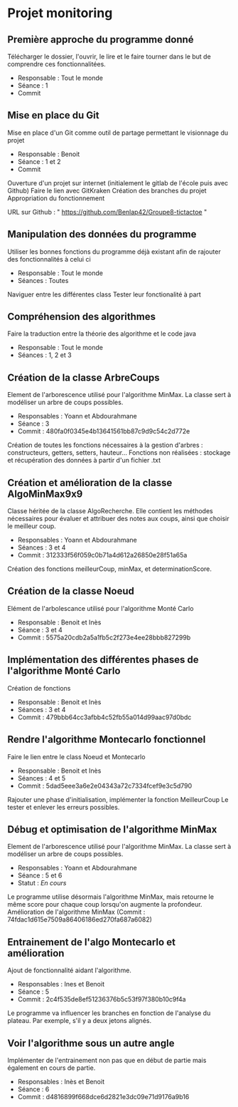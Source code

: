 # Projet monitoring 

## Première approche du programme donné

Télécharger le dossier, l'ouvrir, le lire et le faire tourner dans le but de comprendre ces fonctionnalitées.

- Responsable : Tout le monde 
- Séance : 1
- Commit


## Mise en place du Git

Mise en place d'un Git comme outil de partage permettant le visionnage du projet

- Responsable : Benoit 
- Séance : 1 et 2 
- Commit

Ouverture d'un projet sur internet (initialement le gitlab de l'école puis avec Github)
Faire le lien avec GitKraken
Création des branches du projet
Appropriation du fonctionnement

URL sur Github : " https://github.com/Benlap42/Groupe8-tictactoe "

## Manipulation des données du programme 

Utiliser les bonnes fonctions du programme déjà existant afin de rajouter des fonctionnalités à celui ci 

- Responsable : Tout le monde
- Séances : Toutes

Naviguer entre les différentes class 
Tester leur fonctionalité à part 


## Compréhension des algorithmes 

Faire la traduction entre la théorie des algorithme et le code java

- Responsable : Tout le monde
- Séances : 1, 2 et 3


## Création de la classe ArbreCoups

Element de l'arborescence utilisé pour l'algorithme MinMax. La classe sert à modéliser un arbre de coups possibles.

- Responsables : Yoann et Abdourahmane
- Séance : 3
- Commit : 480fa0f0345e4b13641561bb87c9d9c54c2d772e

Création de toutes les fonctions nécessaires à la gestion d'arbres : constructeurs, getters, setters, hauteur...
Fonctions non réalisées : stockage et récupération des données à partir d'un fichier .txt

## Création et amélioration de la classe AlgoMinMax9x9
Classe héritée de la classe AlgoRecherche.
Elle contient les méthodes nécessaires pour évaluer et attribuer des notes aux coups, ainsi que choisir le meilleur coup.
- Responsables : Yoann et Abdourahmane
- Séances : 3 et 4
- Commit : 312333f56f059c0b71a4d612a26850e28f51a65a

Création des fonctions meilleurCoup, minMax, et determinationScore.

## Création de la classe Noeud 

Elément de l'arbolescance utilisé pour l'algorithme Monté Carlo

- Responsable : Benoit et Inès
- Séance : 3 et 4
- Commit : 5575a20cdb2a5a1fb5c2f273e4ee28bbb827299b


## Implémentation des différentes phases de l'algorithme Monté Carlo

Création de fonctions

- Responsable : Benoit et Inès 
- Séances : 3 et 4
- Commit : 479bbb64cc3afbb4c52fb55a014d99aac97d0bdc

## Rendre l'algorithme Montecarlo fonctionnel 

Faire le lien entre le class Noeud et Montecarlo

- Responsable : Benoit et Inès 
- Séances : 4 et 5
- Commit : 5dad5eee3a6e2e04343a72c7334fcef9e3c5d790

Rajouter une phase d'initialisation, implémenter la fonction MeilleurCoup
Le tester et enlever les erreurs possibles. 

## Débug et optimisation de l'algorithme MinMax

Element de l'arborescence utilisé pour l'algorithme MinMax. La classe sert à modéliser un arbre de coups possibles.

- Responsables : Yoann et Abdourahmane
- Séance : 5 et 6
- Statut : *En cours*

Le programme utilise désormais l'algorithme MinMax, mais retourne le même score pour chaque coup lorsqu'on augmente la profondeur.
Amélioration de l'algorithme MinMax (Commit : 74fdac1d615e7509a86406186ed270fa687a6082)

## Entrainement de l'algo Montecarlo et amélioration

Ajout de fonctionnalité aidant l'algorithme. 

- Responsables : Ines et Benoit
- Séance : 5
- Commit : 2c4f535de8ef51236376b5c53f97f380b10c9f4a

Le programme va influencer les branches en fonction de l'analyse du plateau. Par exemple, s'il y a deux jetons alignés.

## Voir l'algorithme sous un autre angle 

Implémenter de l'entrainement non pas que en début de partie mais également en cours de partie. 

- Responsables : Inès et Benoit
- Séance : 6
- Commit : d4816899f668dce6d2821e3dc09e71d9176a9b16

